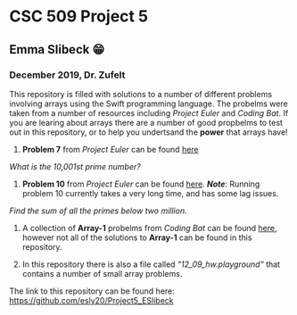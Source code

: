 # CSC 509 Project 5
## Emma Slibeck :grin:
### December 2019, Dr. Zufelt

This repository is filled with solutions to a number of different problems involving arrays using the Swift programming language. The probelms were taken from a number of resources including *Project Euler* and *Coding Bat*. If you are learing about arrays there are a number of good propbelms to test out in this repository, or to help you undertsand the **power** that arrays have!

1. **Problem 7** from *Project Euler* can be found [here](https://projecteuler.net/problem=7)

*What is the 10,001st prime number?*

1. **Problem 10** from *Project Euler* can be found [here](https://projecteuler.net/problem=10). *__Note__*: Running problem 10 currently takes a very long time, and has some lag issues. 

*Find the sum of all the primes below two million.*

1. A collection of **Array-1** probelms from *Coding Bat* can be found [here](https://codingbat.com/java/Array-1), however not all of the solutions to **Array-1** can be found in this repository. 

1. In this repository there is also a file called *"12_09_hw.playground"* that contains a number of small array problems. 

The link to this repository can be found here: https://github.com/esly20/Project5_ESlibeck

